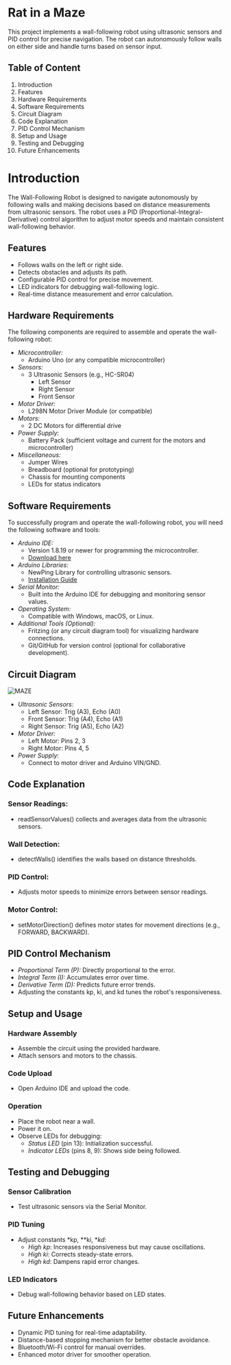 # Rat in a Maze

This project implements a wall-following robot using ultrasonic sensors and PID control for precise navigation. The robot can autonomously follow walls on either side and handle turns based on sensor input.


## Table of Content
1. Introduction   
2. Features  
3. Hardware Requirements  
4. Software Requirements  
5. Circuit Diagram  
6. Code Explanation  
7. PID Control Mechanism  
8. Setup and Usage  
9. Testing and Debugging  
10. Future Enhancements  



# Introduction
The Wall-Following Robot is designed to navigate autonomously by following walls and making decisions based on distance measurements from ultrasonic sensors. The robot uses a PID (Proportional-Integral-Derivative) control algorithm to adjust motor speeds and maintain consistent wall-following behavior.




## Features
- Follows walls on the left or right side.
- Detects obstacles and adjusts its path.
- Configurable PID control for precise movement.
- LED indicators for debugging wall-following logic.
- Real-time distance measurement and error calculation.

## Hardware Requirements

The following components are required to assemble and operate the wall-following robot:

- *Microcontroller:*
  - Arduino Uno (or any compatible microcontroller)
- *Sensors:*
  - 3 Ultrasonic Sensors (e.g., HC-SR04)
    - Left Sensor
    - Right Sensor
    - Front Sensor
- *Motor Driver:*
  - L298N Motor Driver Module (or compatible)
- *Motors:*
  - 2 DC Motors for differential drive
- *Power Supply:*
  - Battery Pack (sufficient voltage and current for the motors and microcontroller)
- *Miscellaneous:*
  - Jumper Wires
  - Breadboard (optional for prototyping)
  - Chassis for mounting components
  - LEDs for status indicators
## Software Requirements

To successfully program and operate the wall-following robot, you will need the following software and tools:

- *Arduino IDE:*
  - Version 1.8.19 or newer for programming the microcontroller.
  - [Download here](https://www.arduino.cc/en/software)
- *Arduino Libraries:*
  - NewPing Library for controlling ultrasonic sensors.
  - [Installation Guide](https://www.arduino.cc/en/guide/libraries)
- *Serial Monitor:*
  - Built into the Arduino IDE for debugging and monitoring sensor values.
- *Operating System:*
  - Compatible with Windows, macOS, or Linux.
- *Additional Tools (Optional):*
  - Fritzing (or any circuit diagram tool) for visualizing hardware connections.
  - Git/GitHub for version control (optional for collaborative development).

## Circuit Diagram

![MAZE](https://github.com/user-attachments/assets/fd520509-b03e-4619-a304-14d79865aa1d)
- *Ultrasonic Sensors:*
  - Left Sensor: Trig (A3), Echo (A0)
  - Front Sensor: Trig (A4), Echo (A1)
  - Right Sensor: Trig (A5), Echo (A2)
- *Motor Driver:*
  - Left Motor: Pins 2, 3
  - Right Motor: Pins 4, 5
- *Power Supply:*
  - Connect to motor driver and Arduino VIN/GND.


## Code Explanation

### Sensor Readings:
- readSensorValues() collects and averages data from the ultrasonic sensors.

### Wall Detection:
- detectWalls() identifies the walls based on distance thresholds.

### PID Control:
- Adjusts motor speeds to minimize errors between sensor readings.

### Motor Control:
- setMotorDirection() defines motor states for movement directions (e.g., FORWARD, BACKWARD).
## PID Control Mechanism

- *Proportional Term (P):* Directly proportional to the error.
- *Integral Term (I):* Accumulates error over time.
- *Derivative Term (D):* Predicts future error trends.
- Adjusting the constants kp, ki, and kd tunes the robot's responsiveness.

## Setup and Usage

### Hardware Assembly
- Assemble the circuit using the provided hardware.
- Attach sensors and motors to the chassis.

### Code Upload
- Open Arduino IDE and upload the code.

### Operation
- Place the robot near a wall.
- Power it on.
- Observe LEDs for debugging:
  - *Status LED* (pin 13): Initialization successful.
  - *Indicator LEDs* (pins 8, 9): Shows side being followed.

## Testing and Debugging

### Sensor Calibration
- Test ultrasonic sensors via the Serial Monitor.

### PID Tuning
- Adjust constants *kp, **ki, **kd*:
  - *High kp*: Increases responsiveness but may cause oscillations.
  - *High ki*: Corrects steady-state errors.
  - *High kd*: Dampens rapid error changes.

### LED Indicators
- Debug wall-following behavior based on LED states.
## Future Enhancements

- Dynamic PID tuning for real-time adaptability.
- Distance-based stopping mechanism for better obstacle avoidance.
- Bluetooth/Wi-Fi control for manual overrides.
- Enhanced motor driver for smoother operation.
